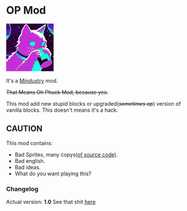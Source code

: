 # OP Mod

![Logo](icon.png)

It's a [Mindustry](https://mindustrygame.github.io) mod.

~~That Means Oh Phuck Mod, because yes.~~

This mod add new stupid blocks or upgraded(_~~sometimes op~~_) version of vanilla blocks. This doesn't means it's a hack.

## CAUTION

This mod contains:

- Bad Sprites, many copys[(of source code)](https://github.com/Anuken/Mindustry/blob/master/core/assets-raw/sprites/).
- Bad english.
- Bad ideas.
- What do you want playing this?

### Changelog

Actual version: **1.0**
See that shit [here](Changelog.md)
